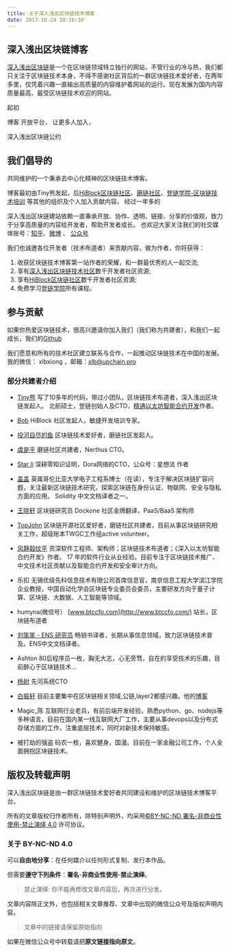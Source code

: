 ```yaml
---
title: 关于深入浅出区块链技术博客
date: 2017-10-24 18:16:10
---
```


## 深入浅出区块链博客

[深入浅出区块链](http://learnblockchain.cn)是一个在区块链领域特立独行的网站，不管行业的冷与热，我们都只关注于区块链技术本身，不得不感谢社区背后的一群区块链技术爱好者，在两年多里，仅凭着兴趣一直输出高质量的内容维护着网站的运行。现在发展为国内内容质量最高、最受区块链技术欢迎的网站。

起初

博客
开放平台， 让更多人加入， 



深入浅出区块链公约

## 我们倡导的




共同维护的一个秉承去中心化精神的区块链技术博客。

博客最初由Tiny熊发起，后[HiBlock区块链社区](https://hiblock.one)、[磨链社区](http://mochain.cc/)、[登链学院-区块链技术培训](https://upchain.ke.qq.com/?tuin=bd898bbf) 等其他的组织及个人加入贡献内容。
经过一年多的

深入浅出区块链建站依赖一直秉承开放、协作、透明、链接、分享的价值观，致力于分享高质量的内容给开发者，帮助开发者成长。
也欢迎大家关注我们的社交媒体账号：[知乎](https://www.zhihu.com/people/xiong-li-bing/activities)、[微博](https://weibo.com/517623789) 、 [公众号](https://img.learnblockchain.cn/2019/06/15596574265302.jpg)

我们也诚邀各位开发者（技术布道者）来贡献内容，做为作者，你将获得：
1. 收获区块链技术博客第一站作者的荣耀，和一群最优秀的人一起交流;
2. 享有[深入浅出区块链技术社区](https://hiblock.one)数千开发者社区资源;
2. 享有[HiBlock区块链社区](https://hiblock.one)数千开发者社区资源;
3. 免费学习[登链学院](https://upchain.ke.qq.com/?tuin=bd898bbf)所有课程。

## 参与贡献

如果你热爱区块链技术，很高兴邀请你加入我们（我们称为共建者），和我们一起成长，我们的[Github](https://github.com/lbc-team)

我们愿意和所有的技术社区建立联系与合作，一起推动区块链技术在中国的发展。
我的微信： xlbxiong ，邮箱：xlb@upchain.pro

### 部分共建者介绍

* [Tiny熊](http://tinyxiong.com)
  写了10多年的代码，带过小团队，区块链技术布道者，深入浅出区块链发起人。
  北航硕士，登链创始人及CTO，[精通以太坊智能合约开发](http://edu.upchain.pro/book.html)作者。

* [Bob](https://github.com/bobjiang)
  HiBlock 社区发起人，敏捷开发培训专家。

* [投河自尽的鱼](https://github.com/fisho2017)
  区块链技术爱好者，磨链社区发起人。

* [虞是乎](https://yushuangqi.com)
  磨链社区共建者，Nerthus CTO。

* [Star li](https://github.com/BlockHeader)
  深耕零知识证明，Dora网络的CTO，公众号：星想法 作者

* [盖盖](https://github.com/gitferry)
  英属哥伦比亚大学电子工程系博士（在读），专注于解决区块链扩容问题，关注最新区块链技术研究，探索区块链在身份认证、物联网、安全与隐私方面的应用。
  Solidity 中文文档译者之一。

* [王晓轩](https://github.com/onecool2)
  区块链研究员 Dockone 社区金牌翻译，PaaS/BaaS 架构师

* [TopJohn](https://www.xuanzhangjiong.top)
 区块链开源社区爱好者，磨链社区共建者，目前从事区块链研究相关工作，超级账本TWGC工作组active volunteer。

* [风静縠纹平](https://github.com/riversyang)
  资深软件工程师、架构师；区块链技术布道者；《深入以太坊智能合约开发》作者。
  17 年的软件行业从业经验。目前专注于区块链技术推广、中文技术社区贡献以及智能合约开发和安全审计方向。

* 乐扣
  无锡优级先科信息技术有限公司首席信息官，南京信息工程大学滨江学院企业教授，中国自动化学会区块链专业委员会委员，主要研发方向于量子计算、区块链、大数据、人工智能等领域。

* humyna(微信号）
  [www.btccfo.com](http://www.btccfo.com/) 站长，区块链布道者

* [刘笨笨 - ENS 研究员](https://liubenben.com/)
  畅销书译者，长期从事信息领域，致力区块链技术普及。ENS中文文档译者。

* Ashton
 80后程序员一枚，胸无大志，心无旁骛，自在的享受技术的乐趣，目前醉心于区块链技术...

* [杨尉](https://github.com/waynewyang)
  先河系统CTO

* [白振轩](https://github.com/nkbai)
  目前主要集中在区块链相关领域,公链,layer2都感兴趣。他的[博客](http://stevenbai.top)

* Magic_陈
  互联网行业老兵，有前后端开发经验，熟悉python、go、nodejs等多种语言，目前在国内某一线互联网大厂工作，主要从事devops以及分布式存储方面的工作，注重底层技术，同时对新技术保持敏感。

* 被打劫的强盗
  码农一枚，喜欢健身，国漫。目前在一家金融公司工作，个人全面拥抱区块链技术。

## 版权及转载声明

深入浅出区块链是由一群区块链技术爱好者共同建设和维护的区块链技术博客平台。

所有的文章版权归作者所有，除特别声明外，均采用[©BY-NC-ND 署名-非商业性使用-禁止演绎 4.0](https://creativecommons.org/licenses/by-nc-nd/4.0/deed.zh) 许可协议。

### 关于 BY-NC-ND 4.0

可以**自由地分享**：在任何媒介以任何形式复制、发行本作品。

但需要**遵守下列条件**：**署名**-**非商业性使用**-**禁止演绎**。

> 禁止演绎: 你不能再修改文章内容后，再次进行分发。

文章内容除正文外，也包括相关文章推荐、文章中出现的微信公众号及版权声明内容。
> 文章中的链接请保留原始指向

如果在微信公众号中转载请把**原文链接指向原文**。
